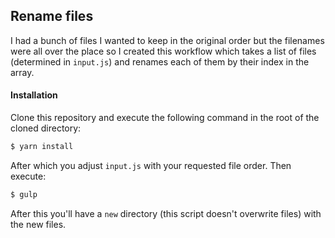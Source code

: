 ## Rename files

I had a bunch of files I wanted to keep in the original order but the filenames were all over the place so I created this workflow which takes a list of files (determined in `input.js`) and renames each of them by their index in the array.

#### Installation
Clone this repository and execute the following command in the root of the cloned directory:

```bash
$ yarn install
```

After which you adjust `input.js` with your requested file order. Then execute:

```bash
$ gulp
```

After this you'll have a `new` directory (this script doesn't overwrite files) with the new files.
